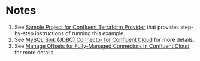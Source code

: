 # Notes

1. See [Sample Project for Confluent Terraform Provider](https://registry.terraform.io/providers/confluentinc/confluent/latest/docs/guides/sample-project) that provides step-by-step instructions of running this example.
2. See [MySQL Sink (JDBC) Connector for Confluent Cloud](https://docs.confluent.io/cloud/current/connectors/cc-mysql-sink.html#manage-custom-offsets) for more details.
3. See [Manage Offsets for Fully-Managed Connectors in Confluent Cloud](https://docs.confluent.io/cloud/current/connectors/offsets.html) for more details.
